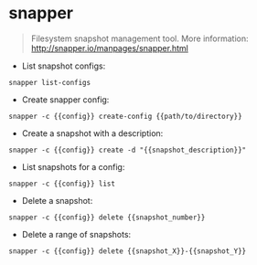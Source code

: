 # snapper

> Filesystem snapshot management tool.
> More information: <http://snapper.io/manpages/snapper.html>

- List snapshot configs:

`snapper list-configs`

- Create snapper config:

`snapper -c {{config}} create-config {{path/to/directory}}`

- Create a snapshot with a description:

`snapper -c {{config}} create -d "{{snapshot_description}}"`

- List snapshots for a config:

`snapper -c {{config}} list`

- Delete a snapshot:

`snapper -c {{config}} delete {{snapshot_number}}`

- Delete a range of snapshots:

`snapper -c {{config}} delete {{snapshot_X}}-{{snapshot_Y}}`
